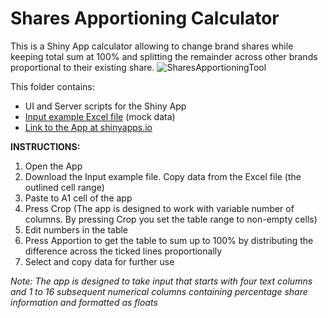 # Shares Apportioning Calculator
This is a Shiny App calculator allowing to change brand shares while keeping total sum at 100% and splitting the remainder across other brands proportional to their existing share.
![SharesApportioningTool](https://user-images.githubusercontent.com/59995500/126486168-da7490c9-0261-43e3-a1a1-8cbe2e0a77f6.jpg)


This folder contains:
* UI and Server scripts for the Shiny App
* [Input example Excel file](https://github.com/denisaf0nin/SharesApportioning/blob/main/Input%20example.xlsx?raw=true) (mock data)
* [Link to the App at shinyapps.io](https://denisafonin.shinyapps.io/SharesApportioning/)

**INSTRUCTIONS:**
1. Open the App
2. Download the Input example file. Copy data from the Excel file (the outlined cell range)
3. Paste to A1 cell of the app
4. Press Crop (The app is designed to work with variable number of columns. By pressing Crop you set the table range to non-empty cells)
5. Edit numbers in the table
6. Press Apportion to get the table to sum up to 100% by distributing the difference across the ticked lines proportionally
7. Select and copy data for further use

*Note: The app is designed to take input that starts with four text columns and 1 to 16 subsequent numerical columns containing percentage share information and formatted as floats*
